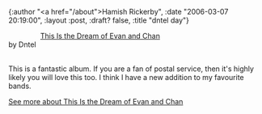 {:author "<a href=\"/about\">Hamish Rickerby</a>", :date "2006-03-07 20:19:00", :layout :post, :draft? false, :title "dntel day"}

<div>
<div><a href="http://www.allconsuming.net/item/view/369752"><img src="http://images.amazon.com/images/P/B00006ALDL.01._SCTHUMBZZZ_.jpg" alt="" /></a></div>
<div><img src="http://www.allconsuming.net/images/icons/stars/5-star.gif" alt="" width="63" height="12" /><a href="http://www.allconsuming.net/item/view/369752">This Is the Dream of Evan and Chan</a></div>
<div>by Dntel</div>
 
<div>

This is a fantastic album.  If you are a fan of postal service, then it's highly likely you will love this too.  I think I have a new addition to my favourite bands.

</div>
<div><a href="http://www.allconsuming.net/person/rickerbh/369752">
See more about This Is the Dream of Evan and Chan</a></div>
</div>
